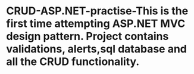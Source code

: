 # CRUD-ASP.NET-practise-This is the first time attempting ASP.NET MVC design pattern. Project contains validations, alerts,sql database and all the CRUD functionality. 
